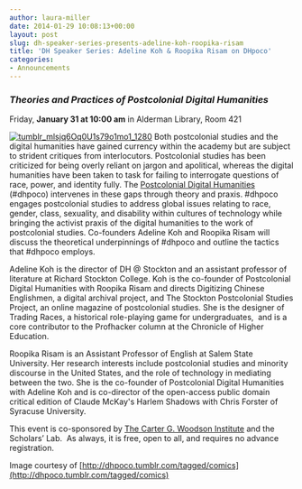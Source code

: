 ```yaml
---
author: laura-miller
date: 2014-01-29 10:08:13+00:00
layout: post
slug: dh-speaker-series-presents-adeline-koh-roopika-risam
title: 'DH Speaker Series: Adeline Koh & Roopika Risam on DHpoco'
categories:
- Announcements
---
```


### _Theories and Practices of Postcolonial Digital Humanities_


Friday, **January 31 at 10:00 am**
in Alderman Library, Room 421

[![tumblr_mlsjq6Oq0U1s79o1mo1_1280](http://www.scholarslab.org/wp-content/uploads/2014/01/tumblr_mlsjq6Oq0U1s79o1mo1_1280-300x186.png)](http://www.scholarslab.org/wp-content/uploads/2014/01/tumblr_mlsjq6Oq0U1s79o1mo1_1280.png)
Both postcolonial studies and the digital humanities have gained currency within the academy but are subject to strident critiques from interlocutors. Postcolonial studies has been criticized for being overly reliant on jargon and apolitical, whereas the digital humanities have been taken to task for failing to interrogate questions of race, power, and identity fully. The [Postcolonial Digital Humanities](http://dhpoco.org/) (#dhpoco) intervenes in these gaps through theory and praxis. #dhpoco engages postcolonial studies to address global issues relating to race, gender, class, sexuality, and disability within cultures of technology while bringing the activist praxis of the digital humanities to the work of postcolonial studies. Co-founders Adeline Koh and Roopika Risam will discuss the theoretical underpinnings of #dhpoco and outline the tactics that #dhpoco employs.

Adeline Koh is the director of DH @ Stockton and an assistant professor of literature at Richard Stockton College. Koh is the co-founder of Postcolonial Digital Humanities with Roopika Risam and directs Digitizing Chinese Englishmen, a digital archival project, and The Stockton Postcolonial Studies Project, an online magazine of postcolonial studies. She is the designer of Trading Races, a historical role-playing game for undergraduates,  and is a core contributor to the Profhacker column at the Chronicle of Higher Education.

Roopika Risam is an Assistant Professor of English at Salem State University. Her research interests include postcolonial studies and minority discourse in the United States, and the role of technology in mediating between the two. She is the co-founder of Postcolonial Digital Humanities with Adeline Koh and is co-director of the open-access public domain critical edition of Claude McKay's Harlem Shadows with Chris Forster of Syracuse University.

This event is co-sponsored by [The Carter G. Woodson Institute](http://artsandsciences.virginia.edu/woodson/index.html) and the Scholars’ Lab.  As always, it is free, open to all, and requires no advance registration.

Image courtesy of [http://dhpoco.tumblr.com/tagged/comics](http://dhpoco.tumblr.com/tagged/comics)

